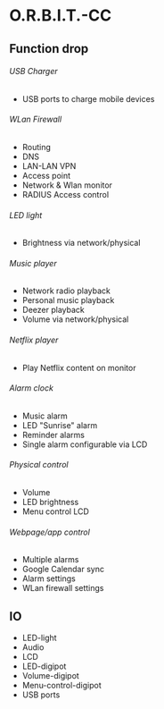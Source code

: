 # O.R.B.I.T.-CC
## Function drop
###### USB Charger
- USB ports to charge mobile devices

###### WLan Firewall
- Routing 
- DNS
- LAN-LAN VPN
- Access point
- Network & Wlan monitor
- RADIUS Access control

###### LED light ######
- Brightness via network/physical

###### Music player ######
- Network radio playback
- Personal music playback
- Deezer playback
- Volume via network/physical

###### Netflix player ######
- Play Netflix content on monitor

###### Alarm clock ######
- Music alarm
- LED "Sunrise" alarm
- Reminder alarms
- Single alarm configurable via LCD

###### Physical control ######
- Volume
- LED brightness
- Menu control LCD

###### Webpage/app control ######
- Multiple alarms
- Google Calendar sync
- Alarm settings
- WLan firewall settings

## IO
- LED-light
- Audio
- LCD
- LED-digipot
- Volume-digipot
- Menu-control-digipot
- USB ports

